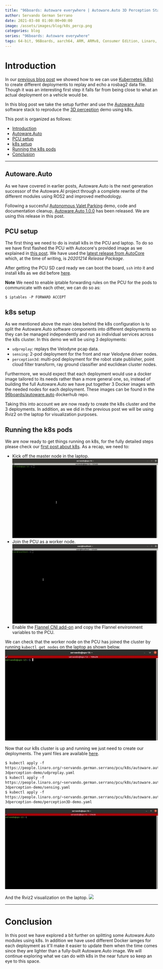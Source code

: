 ```yaml
---
title: "96boards: Autoware everywhere | Autoware.Auto 3D Perception Stack using k8s on PCU"
author: Servando German Serrano
date: 2021-03-08 01:00:00+00:00
image: /assets/images/blog/k8s_percp.png
categories: blog
series: "96boards: Autoware everywhere"
tags: 64-bit, 96Boards, aarch64, ARM, ARMv8, Consumer Edition, Linaro, Linux, arm64, real time, ROS2, Autoware, AutoCore, PCU, arm-autonomy
---
```


# Introduction

In our [previous blog post](https://www.96boards.org/blog/k8s_pilot_auto/) we showed how to we can use [Kubernetes (k8s)](https://kubernetes.io/) to create different deployments to replay and echo a rosbag2 data file. Though it was an interesting first step it falls far from being close to what an actual deployment on a vehicle would be.

In this blog post we take the setup further and use the [Autoware.Auto](https://gitlab.com/autowarefoundation/autoware.auto/AutowareAuto) software stack to reproduce the [3D perception](https://autowarefoundation.gitlab.io/autoware.auto/AutowareAuto/perception-stack-howto.html) demo using k8s.

This post is organized as follows:
- [Introduction](#introduction)
- [Autoware.Auto](#autowareauto)
- [PCU setup](#pcu-setup)
- [k8s setup](#k8s-setup)
- [Running the k8s pods](#running-the-k8s-pods)
- [Conclusion](#conclusion)

***

## Autoware.Auto

As we have covered in earlier posts, Autoware.Auto is the next generation successor of the Autoware.AI project through a complete rewrite of the different modules using ROS2 and improved methodology.

Following a succesful [Autonomous Valet Parking](https://discourse.ros.org/t/autoware-auto-automated-valet-parking-was-a-triumph/16662) demo, code and documentation cleanup, [Autoware.Auto 1.0.0](https://discourse.ros.org/t/autoware-auto-1-0-0-is-here/19085) has been released. We are using this release in this post.

## PCU setup

The first thing we need to do is install k8s in the PCU and laptop. To do so we have first flashed the PCU with Autocore's provided image as we explained in [this post](https://www.96boards.org/blog/autocore_pcu_1/). We have used the [latest release from AutoCore](https://github.com/autocore-ai/autocore_pcu_doc/blob/master/docs/Resource_download.md#mpu-images) which, at the time of writing, is _20201214 Release Package_.

After getting the PCU SD card ready we can boot the board, `ssh` into it and install k8s as we did before [here](https://www.96boards.org/blog/cyclonedds_on_kubernetes/#installing-k8s).

**Note** We need to enable iptable forwarding rules on the PCU for the pods to communicate with each other, we can do so as:
```
$ iptables -P FORWARD ACCEPT
```

## k8s setup

As we mentioned above the main idea behind the k8s configuration is to split the Autoware.Auto software components into different deployments so they can be managed independently and run as individual services across the k8s cluster. In this demo we will be using 3 deployments:
- `udpreplay`: replays the Velodyne pcap data.
- `sensing`: 2-pod deployment for the front and rear Velodyne driver nodes.
- `perception3d`: multi-pod deployment for the robot state publisher, point cloud filter transform, ray ground classifier and euclidean cluster nodes.

Furthermore, we would expect that each deployment would use a docker image tailored to its needs rather than a more general one, so, instead of building the full Autoware.Auto we have put together 3 Docker images with the needed nodes for each deployment. These images can be found in the [96boards/autoware.auto](https://hub.docker.com/r/96boards/autoware.auto/tags?page=1&ordering=last_updated) dockerhub repo.

Taking this into account we are now ready to create the k8s cluster and the 3 deployments. In addition, as we did in the previous post we will be using Rviz2 on the laptop for visualization purposes.

## Running the k8s pods

We are now ready to get things running on k8s, for the fully detailed steps please check our [first post about k8s](https://www.96boards.org/blog/cyclonedds_on_kubernetes/#using-k8s). As a recap, we need to:

- Kick off the master node in the laptop.
![](/assets/images/blog/dds_k8s_master_setup.gif)
- Join the PCU as a worker node.
![](/assets/images/blog/dds_k8s_worker_setup.gif)
- Enable the [Flannel CNI add-on](https://github.com/coreos/flannel) and copy the Flannel environment variables to the PCU.

We can check that the worker node on the PCU has joined the cluster by running `kubectl get nodes` on the laptop as shown below.
![](/assets/images/blog/dds_k8s_nodes2.gif)

Now that our k8s cluster is up and running we just need to create our deployments. The yaml files are available [here](https://people.linaro.org/~servando.german.serrano/pcu/k8s/autoware.auto-3dperception-demo/).
```
$ kubectl apply -f https://people.linaro.org/~servando.german.serrano/pcu/k8s/autoware.auto-3dperception-demo/udpreplay.yaml
$ kubectl apply -f https://people.linaro.org/~servando.german.serrano/pcu/k8s/autoware.auto-3dperception-demo/sensing.yaml
$ kubectl apply -f https://people.linaro.org/~servando.german.serrano/pcu/k8s/autoware.auto-3dperception-demo/perception3D-demo.yaml
```
![](/assets/images/blog/k8s_percp_1.gif)

And the Rviz2 visualization on the laptop.
![](/assets/images/blog/k8s_percp_2.gif)

***

# Conclusion

In this post we have explored a bit further on splitting some Autoware.Auto modules using k8s. In addition we have used different Docker iamges for each deployment as it'll make it easier to update them when the time comes since they are lighter than a fully-built Autoware.Auto image. We will continue exploring what we can do with k8s in the near future so keep an eye to this space.
